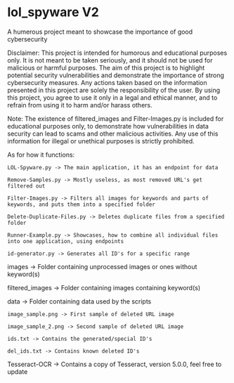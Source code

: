 # lol_spyware V2
A humerous project meant to showcase the importance of good cybersecurity

Disclaimer: This project is intended for humorous and educational purposes only. It is not meant to be taken seriously, and it should not be used for malicious or harmful purposes. The aim of this project is to highlight potential security vulnerabilities and demonstrate the importance of strong cybersecurity measures. Any actions taken based on the information presented in this project are solely the responsibility of the user. By using this project, you agree to use it only in a legal and ethical manner, and to refrain from using it to harm and/or harass others.

Note: The existence of filtered_images and Filter-Images.py is included for educational purposes only, to demonstrate how vulnerabilities in data security can lead to scams and other malicious activities. Any use of this information for illegal or unethical purposes is strictly prohibited.

As for how it functions:

```LOL-Spyware.py -> The main application, it has an endpoint for data```

```Remove-Samples.py -> Mostly useless, as most removed URL's get filtered out```

```Filter-Images.py -> Filters all images for keywords and parts of keywords, and puts them into a specified folder```

```Delete-Duplicate-Files.py -> Deletes duplicate files from a specified folder```

```Runner-Example.py -> Showcases, how to combine all individual files into one application, using endpoints```

```id-generator.py -> Generates all ID's for a specific range```

images -> Folder containing unprocessed images or ones without keyword(s)

filtered_images -> Folder containing images containing keyword(s)

data -> Folder containing data used by the scripts

	image_sample.png -> First sample of deleted URL image
        
	image_sample_2.png -> Second sample of deleted URL image
        
	ids.txt -> Contains the generated/special ID's
	
	del_ids.txt -> Contains known deleted ID's
        
Tesseract-OCR -> Contains a copy of Tesseract, version 5.0.0, feel free to update
